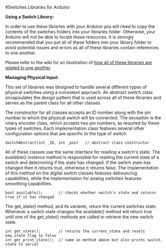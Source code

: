 #Switches Libraries for Arduino

**Using a Switch Library:**  
  
In order to use these libraries with your Arduino you will need to copy the contents of the switches folders into your libraries folder. Otherwise, your Arduino will not be able to locate these resources. It is strongly recommended that you put all of these folders into your library folder to avoid potential issues and errors as all of these libraries contain references to one another.

Please refer to the wiki for an illustration of [how all of these libraries are related to one another](https://github.com/julioterra/Switches/wiki).

**Managing Physical Input:**  
  
This set of libraries was designed to handle several different types of physical switches using a consistent approach. An abstract switch class encapsulates the design pattern that is used across all of these libraries and serves as the parent class for all other classes.

The constructor for all classes accepts an ID number along with the pin number to which the physical switch will be connected. The exception is the rotary encoder class, which accepts two pin numbers, as required by these types of switches. Each implementation class features several other configuration options that are specific to the type of switch.

    SwitchAbstract(int _ID, int _pin)	// abstract class constructor  
  
All of these classes use the same interface for reading a switch's state. The available() instance method is responsible for reading the current state of a switch and determining if the state has changed. If the switch state has changed then it returns true, otherwise it returns false. The implementation of this method on the digital switch classes features debouncing capabilities, while the implementation for analog switches features smoothing capabilities.  
  
    bool available();       // checks whether switch's state and returns true if it has changed  
  
The get_state() method, and its variants, return the current switches state. Whenever a switch state changes the available() method will return true until one of the get\_state() methods are called to retrieve the new switch state.

    int get_state();        // returns the current_state and resets new_state flag to false
    int get_print_state();  // same as method above but also prints switch state to serial